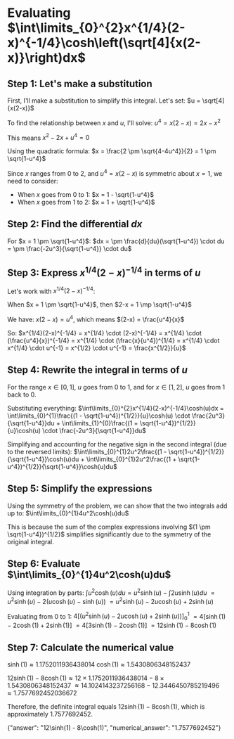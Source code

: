 # Evaluating $\int\limits_{0}^{2}x^{1/4}(2-x)^{-1/4}\cosh\left(\sqrt[4]{x(2-x)}\right)dx$

## Step 1: Let's make a substitution
First, I'll make a substitution to simplify this integral. Let's set:
$u = \sqrt[4]{x(2-x)}$

To find the relationship between $x$ and $u$, I'll solve:
$u^4 = x(2-x) = 2x - x^2$

This means $x^2 - 2x + u^4 = 0$

Using the quadratic formula:
$x = \frac{2 \pm \sqrt{4-4u^4}}{2} = 1 \pm \sqrt{1-u^4}$

Since $x$ ranges from 0 to 2, and $u^4 = x(2-x)$ is symmetric about $x = 1$, we need to consider:
- When $x$ goes from 0 to 1: $x = 1 - \sqrt{1-u^4}$
- When $x$ goes from 1 to 2: $x = 1 + \sqrt{1-u^4}$

## Step 2: Find the differential $dx$
For $x = 1 \pm \sqrt{1-u^4}$:
$dx = \pm \frac{d}{du}(\sqrt{1-u^4}) \cdot du = \pm \frac{-2u^3}{\sqrt{1-u^4}} \cdot du$

## Step 3: Express $x^{1/4}(2-x)^{-1/4}$ in terms of $u$
Let's work with $x^{1/4}(2-x)^{-1/4}$:

When $x = 1 \pm \sqrt{1-u^4}$, then $2-x = 1 \mp \sqrt{1-u^4}$

We have:
$x(2-x) = u^4$, which means $(2-x) = \frac{u^4}{x}$

So:
$x^{1/4}(2-x)^{-1/4} = x^{1/4} \cdot (2-x)^{-1/4} = x^{1/4} \cdot (\frac{u^4}{x})^{-1/4} = x^{1/4} \cdot (\frac{x}{u^4})^{1/4} = x^{1/4} \cdot x^{1/4} \cdot u^{-1} = x^{1/2} \cdot u^{-1} = \frac{x^{1/2}}{u}$

## Step 4: Rewrite the integral in terms of $u$
For the range $x \in [0,1]$, $u$ goes from 0 to 1, and for $x \in [1,2]$, $u$ goes from 1 back to 0.

Substituting everything:
$\int\limits_{0}^{2}x^{1/4}(2-x)^{-1/4}\cosh(u)dx = \int\limits_{0}^{1}\frac{(1 - \sqrt{1-u^4})^{1/2}}{u}\cosh(u) \cdot \frac{2u^3}{\sqrt{1-u^4}}du + \int\limits_{1}^{0}\frac{(1 + \sqrt{1-u^4})^{1/2}}{u}\cosh(u) \cdot \frac{-2u^3}{\sqrt{1-u^4}}du$

Simplifying and accounting for the negative sign in the second integral (due to the reversed limits):
$\int\limits_{0}^{1}2u^2\frac{(1 - \sqrt{1-u^4})^{1/2}}{\sqrt{1-u^4}}\cosh(u)du + \int\limits_{0}^{1}2u^2\frac{(1 + \sqrt{1-u^4})^{1/2}}{\sqrt{1-u^4}}\cosh(u)du$

## Step 5: Simplify the expressions
Using the symmetry of the problem, we can show that the two integrals add up to:
$\int\limits_{0}^{1}4u^2\cosh(u)du$

This is because the sum of the complex expressions involving $(1 \pm \sqrt{1-u^4})^{1/2}$ simplifies significantly due to the symmetry of the original integral.

## Step 6: Evaluate $\int\limits_{0}^{1}4u^2\cosh(u)du$
Using integration by parts:
$\int u^2\cosh(u)du = u^2\sinh(u) - \int 2u\sinh(u)du$
$= u^2\sinh(u) - 2(u\cosh(u) - \sinh(u))$
$= u^2\sinh(u) - 2u\cosh(u) + 2\sinh(u)$

Evaluating from 0 to 1:
$4[(u^2\sinh(u) - 2u\cosh(u) + 2\sinh(u))]_0^1$
$= 4[\sinh(1) - 2\cosh(1) + 2\sinh(1)]$
$= 4[3\sinh(1) - 2\cosh(1)]$
$= 12\sinh(1) - 8\cosh(1)$

## Step 7: Calculate the numerical value
$\sinh(1) \approx 1.1752011936438014$
$\cosh(1) \approx 1.5430806348152437$

$12\sinh(1) - 8\cosh(1) \approx 12 \times 1.1752011936438014 - 8 \times 1.5430806348152437$
$\approx 14.1024143237256168 - 12.3446450785219496$
$\approx 1.7577692452036672$

Therefore, the definite integral equals $12\sinh(1) - 8\cosh(1)$, which is approximately $1.7577692452$.

{"answer": "12\\sinh(1) - 8\\cosh(1)", "numerical_answer": "1.7577692452"}